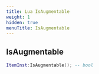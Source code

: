 ```yaml
---
title: Lua IsAugmentable
weight: 1
hidden: true
menuTitle: IsAugmentable
---
```

## IsAugmentable
```lua
ItemInst:IsAugmentable(); -- bool
```